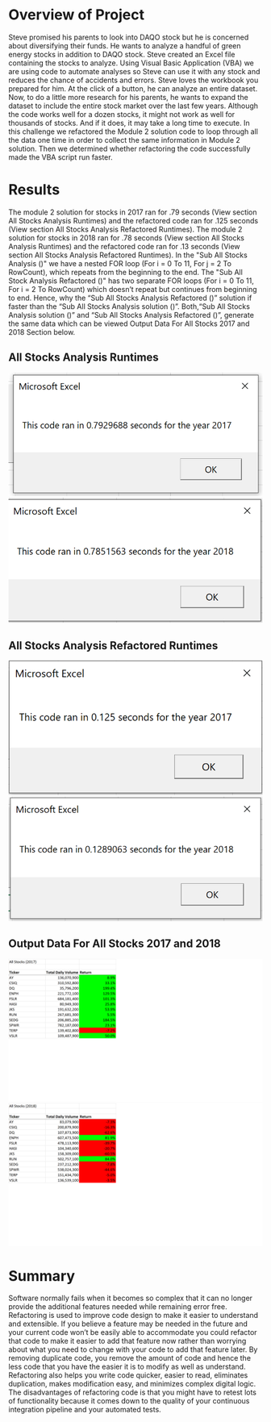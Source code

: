 # Overview of Project

Steve promised his parents to look into DAQO stock but he is concerned about diversifying their funds. He wants to analyze a handful of green energy stocks in addition to DAQO stock. Steve created an Excel file containing the stocks to analyze. Using Visual Basic Application (VBA) we are using code to automate analyses so Steve can use it with any stock and reduces the chance of accidents and errors.
Steve loves the workbook you prepared for him. At the click of a button, he can analyze an entire dataset. Now, to do a little more research for his parents, he wants to expand the dataset to include the entire stock market over the last few years. Although the code works well for a dozen stocks, it might not work as well for thousands of stocks. And if it does, it may take a long time to execute. In this challenge we refactored the Module 2 solution code to loop through all the data one time in order to collect the same information in Module 2 solution. Then we determined whether refactoring the code successfully made the VBA script run faster.

# Results

The module 2 solution for stocks in 2017 ran for .79 seconds (View section All Stocks Analysis Runtimes) and the refactored code ran for .125 seconds (View section All Stocks Analysis Refactored Runtimes). The module 2 solution for stocks in 2018 ran for .78 seconds (View section All Stocks Analysis Runtimes) and the refactored code ran for .13 seconds (View section All Stocks Analysis Refactored Runtimes). In the "Sub All Stocks Analysis ()" we have a nested FOR loop (For i = 0 To 11, For j = 2 To RowCount), which repeats from the beginning to the end. The "Sub All Stock Analysis Refactored ()" has two separate FOR loops (For i = 0 To 11, For i = 2 To RowCount) which doesn’t repeat but continues from beginning to end. Hence, why the “Sub All Stocks Analysis Refactored ()” solution if faster than the “Sub All Stocks Analysis solution ()”. Both,“Sub All Stocks Analysis solution ()” and “Sub All Stocks Analysis Refactored ()”,  generate the same data which can be viewed Output Data For All Stocks 2017 and 2018 Section below.

## All Stocks Analysis Runtimes
![](All_Stocks_Analysis_2017_Runtime.PNG)
![](All_Stocks_Analysis_2018_Runtime.PNG)

## All Stocks Analysis Refactored Runtimes 
![](All_Stocks_Analysis_Refactored_2017_Runtime.PNG)
![](All_Stocks_Analysis_Refactored_2018_Runtime.PNG)

## Output Data For All Stocks 2017 and 2018
![](VBA_Challenge_2017.png)
![](VBA_Challenge_2018.png)

# Summary

Software normally fails when it becomes so complex that it can no longer provide the additional features needed while remaining error free. Refactoring is used to improve code design to make it easier to understand and extensible. If you believe a feature may be needed in the future and your current code won’t be easily able to accommodate you could refactor that code to make it easier to add that feature now rather than worrying about what you need to change with your code to add that feature later. By removing duplicate code, you remove the amount of code and hence the less code that you have the easier it is to modify as well as understand. Refactoring also helps you write code quicker, easier to read, eliminates duplication, makes modification easy, and minimizes complex digital logic. The disadvantages of refactoring code is that you might have to retest lots of functionality because it comes down to the quality of your continuous integration pipeline and your automated tests.


